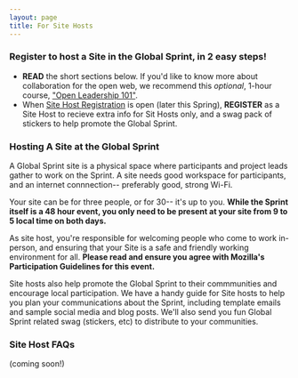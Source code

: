 ```yaml
---
layout: page
title: For Site Hosts
---
```

### Register to host a Site in the Global Sprint, in 2 easy steps!

* **READ** the short sections below. If you'd like to know more about collaboration for the open web, we recommend this *optional*, 1-hour course, ["Open Leadership 101"](https://mozilla.teachable.com/p/open-leadership-101).
* When [Site Host Registration]() is open (later this Spring), **REGISTER** as a Site Host to recieve extra info for Sit Hosts only, and a swag pack of stickers to help promote the Global Sprint.

### Hosting A Site at the Global Sprint
A Global Sprint site is a physical space where participants and project leads gather to work on the Sprint. A site needs good workspace for participants, and an internet connnection-- preferably good, strong Wi-Fi.

Your site can be for three people, or for 30-- it's up to you. **While the Sprint itself is a 48 hour event, you only need to be present at your site from 9 to 5 local time on both days.** 

As site host, you're responsible for welcoming people who come to work in-person, and ensuring that your Site is a safe and friendly working environment for all. **Please read and ensure you agree with Mozilla's Participation Guidelines for this event.**

Site hosts also help promote the Global Sprint to their commmunities and encourage local participation. We have a handy guide for Site hosts to help you plan your communications about the Sprint, including template emails and sample social media and blog posts.  We'll also send you fun Global Sprint related swag (stickers, etc) to distribute to your communities. 


### Site Host FAQs
(coming soon!)



